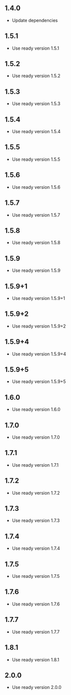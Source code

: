 ## 1.4.0

* Update dependencies

## 1.5.1

* Use ready version 1.5.1

## 1.5.2

* Use ready version 1.5.2

## 1.5.3

* Use ready version 1.5.3

## 1.5.4

* Use ready version 1.5.4

## 1.5.5

* Use ready version 1.5.5

## 1.5.6

* Use ready version 1.5.6

## 1.5.7

* Use ready version 1.5.7

## 1.5.8

* Use ready version 1.5.8

## 1.5.9

* Use ready version 1.5.9

## 1.5.9+1

* Use ready version 1.5.9+1

## 1.5.9+2

* Use ready version 1.5.9+2

## 1.5.9+4

* Use ready version 1.5.9+4

## 1.5.9+5

* Use ready version 1.5.9+5

## 1.6.0

* Use ready version 1.6.0

## 1.7.0

* Use ready version 1.7.0

## 1.7.1

* Use ready version 1.7.1

## 1.7.2

* Use ready version 1.7.2

## 1.7.3

* Use ready version 1.7.3

## 1.7.4

* Use ready version 1.7.4

## 1.7.5

* Use ready version 1.7.5

## 1.7.6

* Use ready version 1.7.6

## 1.7.7

* Use ready version 1.7.7

## 1.8.1

* Use ready version 1.8.1

## 2.0.0

* Use ready version 2.0.0
